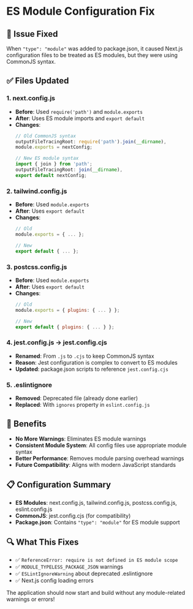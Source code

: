# ES Module Configuration Fix

## 🔧 **Issue Fixed**
When `"type": "module"` was added to package.json, it caused Next.js configuration files to be treated as ES modules, but they were using CommonJS syntax.

## ✅ **Files Updated**

### **1. next.config.js**
- **Before**: Used `require('path')` and `module.exports`
- **After**: Uses ES module imports and `export default`
- **Changes**:
  ```javascript
  // Old CommonJS syntax
  outputFileTracingRoot: require('path').join(__dirname),
  module.exports = nextConfig;
  
  // New ES module syntax
  import { join } from 'path';
  outputFileTracingRoot: join(__dirname),
  export default nextConfig;
  ```

### **2. tailwind.config.js**
- **Before**: Used `module.exports`
- **After**: Uses `export default`
- **Changes**:
  ```javascript
  // Old
  module.exports = { ... };
  
  // New
  export default { ... };
  ```

### **3. postcss.config.js**
- **Before**: Used `module.exports`
- **After**: Uses `export default`
- **Changes**:
  ```javascript
  // Old
  module.exports = { plugins: { ... } };
  
  // New
  export default { plugins: { ... } };
  ```

### **4. jest.config.js → jest.config.cjs**
- **Renamed**: From `.js` to `.cjs` to keep CommonJS syntax
- **Reason**: Jest configuration is complex to convert to ES modules
- **Updated**: package.json scripts to reference `jest.config.cjs`

### **5. .eslintignore**
- **Removed**: Deprecated file (already done earlier)
- **Replaced**: With `ignores` property in `eslint.config.js`

## 🚀 **Benefits**
- **No More Warnings**: Eliminates ES module warnings
- **Consistent Module System**: All config files use appropriate module syntax
- **Better Performance**: Removes module parsing overhead warnings
- **Future Compatibility**: Aligns with modern JavaScript standards

## 📋 **Configuration Summary**
- **ES Modules**: next.config.js, tailwind.config.js, postcss.config.js, eslint.config.js
- **CommonJS**: jest.config.cjs (for compatibility)
- **Package.json**: Contains `"type": "module"` for ES module support

## 🔍 **What This Fixes**
- ✅ `ReferenceError: require is not defined in ES module scope`
- ✅ `MODULE_TYPELESS_PACKAGE_JSON` warnings
- ✅ `ESLintIgnoreWarning` about deprecated .eslintignore
- ✅ Next.js config loading errors

The application should now start and build without any module-related warnings or errors!
